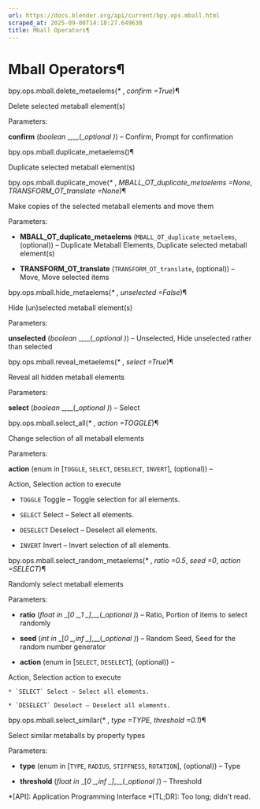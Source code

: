 ```yaml
---
url: https://docs.blender.org/api/current/bpy.ops.mball.html
scraped_at: 2025-09-08T14:18:27.649630
title: Mball Operators¶
---
```


# Mball Operators¶

bpy.ops.mball.delete_metaelems(_*_ , _confirm =True_)¶

    

Delete selected metaball element(s)

Parameters:

    

**confirm** (_boolean_ _,__(__optional_ _)_) – Confirm, Prompt for
confirmation

bpy.ops.mball.duplicate_metaelems()¶

    

Duplicate selected metaball element(s)

bpy.ops.mball.duplicate_move(_*_ , _MBALL_OT_duplicate_metaelems =None_,
_TRANSFORM_OT_translate =None_)¶

    

Make copies of the selected metaball elements and move them

Parameters:

    

  * **MBALL_OT_duplicate_metaelems** (`MBALL_OT_duplicate_metaelems`, (optional)) – Duplicate Metaball Elements, Duplicate selected metaball element(s)

  * **TRANSFORM_OT_translate** (`TRANSFORM_OT_translate`, (optional)) – Move, Move selected items

bpy.ops.mball.hide_metaelems(_*_ , _unselected =False_)¶

    

Hide (un)selected metaball element(s)

Parameters:

    

**unselected** (_boolean_ _,__(__optional_ _)_) – Unselected, Hide unselected
rather than selected

bpy.ops.mball.reveal_metaelems(_*_ , _select =True_)¶

    

Reveal all hidden metaball elements

Parameters:

    

**select** (_boolean_ _,__(__optional_ _)_) – Select

bpy.ops.mball.select_all(_*_ , _action =TOGGLE_)¶

    

Change selection of all metaball elements

Parameters:

    

**action** (enum in [`TOGGLE`, `SELECT`, `DESELECT`, `INVERT`], (optional)) –

Action, Selection action to execute

  * `TOGGLE` Toggle – Toggle selection for all elements.

  * `SELECT` Select – Select all elements.

  * `DESELECT` Deselect – Deselect all elements.

  * `INVERT` Invert – Invert selection of all elements.

bpy.ops.mball.select_random_metaelems(_*_ , _ratio =0.5_, _seed =0_, _action
=SELECT_)¶

    

Randomly select metaball elements

Parameters:

    

  * **ratio** (_float in_ _[__0_ _,__1_ _]__,__(__optional_ _)_) – Ratio, Portion of items to select randomly

  * **seed** (_int in_ _[__0_ _,__inf_ _]__,__(__optional_ _)_) – Random Seed, Seed for the random number generator

  * **action** (enum in [`SELECT`, `DESELECT`], (optional)) – 

Action, Selection action to execute

    * `SELECT` Select – Select all elements.

    * `DESELECT` Deselect – Deselect all elements.

bpy.ops.mball.select_similar(_*_ , _type =TYPE_, _threshold =0.1_)¶

    

Select similar metaballs by property types

Parameters:

    

  * **type** (enum in [`TYPE`, `RADIUS`, `STIFFNESS`, `ROTATION`], (optional)) – Type

  * **threshold** (_float in_ _[__0_ _,__inf_ _]__,__(__optional_ _)_) – Threshold

  *[API]: Application Programming Interface
  *[TL;DR]: Too long; didn't read.

